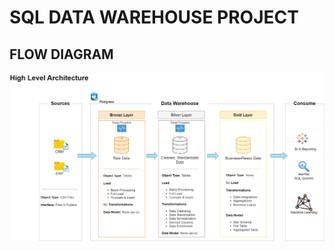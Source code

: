 # SQL DATA WAREHOUSE PROJECT


## FLOW DIAGRAM

![App Screenshot](https://github.com/salmansajidsattar/SQL_DataWarehouse_Project/blob/main/data_architecture.drawio.png?raw=true)
